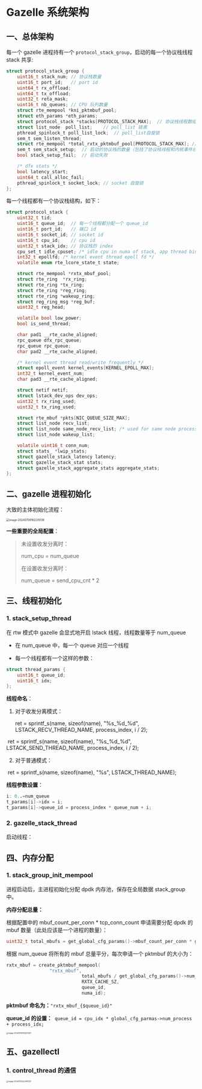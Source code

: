 # Gazelle 系统架构

## 一、总体架构

每一个 gazelle 进程持有一个 `protocol_stack_group`，启动的每一个协议栈线程 stack 共享:

```c
struct protocol_stack_group {
    uint16_t stack_num; // 协议栈数量
    uint16_t port_id;   // port id
    uint64_t rx_offload;
    uint64_t tx_offload;
    uint32_t reta_mask;
    uint16_t nb_queues;	// CPU 队列数量
    struct rte_mempool *kni_pktmbuf_pool;
    struct eth_params *eth_params;
    struct protocol_stack *stacks[PROTOCOL_STACK_MAX];  // 协议栈线程数组
    struct list_node  poll_list;	// poll_list 链表
    pthread_spinlock_t poll_list_lock;	// poll_list自旋锁
    sem_t sem_listen_thread;
    struct rte_mempool *total_rxtx_pktmbuf_pool[PROTOCOL_STACK_MAX]; // 分配的所有 dpdk mbuf 的数组
    sem_t sem_stack_setup;  // 启动的协议栈的数量（包括了协议栈线程和内核事件线程）信号量
    bool stack_setup_fail;  // 启动失败

    /* dfx stats */
    bool latency_start;
    uint64_t call_alloc_fail;
    pthread_spinlock_t socket_lock;	// socket 自旋锁
};
```
每一个线程都有一个协议栈结构，如下：
```c
struct protocol_stack {
    uint32_t tid;
    uint16_t queue_id;  // 每一个线程都分配一个 queue_id 
    uint16_t port_id;   // 端口 id
    uint16_t socket_id; // socket id
    uint16_t cpu_id;    // cpu id
    uint32_t stack_idx; // 协议栈的 index
    cpu_set_t idle_cpuset; /* idle cpu in numa of stack, app thread bind to it */
    int32_t epollfd; /* kernel event thread epoll fd */
    volatile enum rte_lcore_state_t state;

    struct rte_mempool *rxtx_mbuf_pool;
    struct rte_ring  *rx_ring;
    struct rte_ring *tx_ring;
    struct rte_ring *reg_ring;
    struct rte_ring *wakeup_ring;
    struct reg_ring_msg *reg_buf;
    uint32_t reg_head;

    volatile bool low_power;
    bool is_send_thread;

    char pad1 __rte_cache_aligned;
    rpc_queue dfx_rpc_queue;
    rpc_queue rpc_queue;
    char pad2 __rte_cache_aligned;

    /* kernel event thread read/write frequently */
    struct epoll_event kernel_events[KERNEL_EPOLL_MAX];
    int32_t kernel_event_num;
    char pad3 __rte_cache_aligned;

    struct netif netif;
    struct lstack_dev_ops dev_ops;
    uint32_t rx_ring_used;
    uint32_t tx_ring_used;

    struct rte_mbuf *pkts[NIC_QUEUE_SIZE_MAX];
    struct list_node recv_list;
    struct list_node same_node_recv_list; /* used for same node processes communication */
    struct list_node wakeup_list;

    volatile uint16_t conn_num;
    struct stats_ *lwip_stats;
    struct gazelle_stack_latency latency;
    struct gazelle_stack_stat stats;
    struct gazelle_stack_aggregate_stats aggregate_stats;
};
```



## 二、gazelle 进程初始化

大致的主体初始化流程：

<img src="https://raw.githubusercontent.com/charming-c/image-host/master/img/image-20240708162235138.png" alt="image-20240708162235138" style="zoom: 50%;" />

**一些重要的全局配置**：

>  未设置收发分离时：
>
> num_cpu = num_queue
>
> 在设置收发分离时：
>
> num_queue = send_cpu_cnt * 2

## 三、线程初始化

### 1. stack_setup_thread

在 rtw 模式中 gazelle 会显式地开启 lstack 线程，线程数量等于 num_queue

- 在 num_queue 中，每一个 queue 对应一个线程

- 每一个线程都有一个这样的参数：

```c
struct thread_params {
    uint16_t queue_id;
    uint16_t idx;
};
```

**线程命名**：

1. 对于收发分离模式： 

    ret = sprintf_s(name, sizeof(name), "%s\_%d\_%d", LSTACK_RECV_THREAD_NAME, process_index, i / 2);

​       ret = sprintf_s(name, sizeof(name), "%s\_%d\_%d", LSTACK_SEND_THREAD_NAME, process_index, i / 2);

2. 对于普通模式：

​       ret = sprintf_s(name, sizeof(name), "%s", LSTACK_THREAD_NAME);

**线程参数设置**：

```c
i: 0..=num_queue
t_params[i]->idx = i;
t_params[i]->queue_id = process_index * queue_num + i;
```

### 2. gazelle_stack_thread

启动线程：



## 四、内存分配

### 1. stack_group_init_mempool 

进程启动后，主进程初始化分配 dpdk 内存池，保存在全局数据 stack_group 中。

**内存分配总量：**

根据配置中的 mbuf_count_per_conn * tcp_conn_count 申请需要分配 dpdk 的 mbuf 数量（此处应该是一个进程的数量）：

```c
uint32_t total_mbufs = get_global_cfg_params()->mbuf_count_per_conn * get_global_cfg_params()->tcp_conn_count;
```

根据 num_queue 将所有的 mbuf 总量平分，每次申请一个 pktmbuf 的大小为：

```c
rxtx_mbuf = create_pktmbuf_mempool(
                "rxtx_mbuf", 
  							total_mbufs / get_global_cfg_params()->num_queue, 
  							RXTX_CACHE_SZ, 
  							queue_id, 
  							numa_id);
```

**pktmbuf 命名为：**```"rxtx_mbuf_{$queue_id}"```

**queue_id 的设置：**` queue_id = cpu_idx * global_cfg_parmas->num_process + process_idx;`

<img src="https://raw.githubusercontent.com/charming-c/image-host/master/img/image-20240708155921007.png" alt="image-20240708155921007" style="zoom: 33%;" />

## 五、gazellectl 

### 1. control_thread 的通信

<img src="https://raw.githubusercontent.com/charming-c/image-host/master/img/image-20240709223416137.png" alt="image-20240709223416137" style="zoom: 33%;" />

